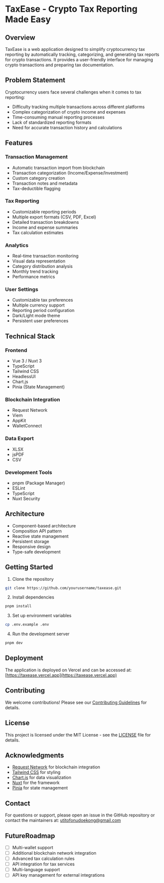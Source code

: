 # TaxEase - Crypto Tax Reporting Made Easy

## Overview
TaxEase is a web application designed to simplify cryptocurrency tax reporting by automatically tracking, categorizing, and generating tax reports for crypto transactions. It provides a user-friendly interface for managing crypto transactions and preparing tax documentation.

## Problem Statement
Cryptocurrency users face several challenges when it comes to tax reporting:
- Difficulty tracking multiple transactions across different platforms
- Complex categorization of crypto income and expenses
- Time-consuming manual reporting processes
- Lack of standardized reporting formats
- Need for accurate transaction history and calculations

## Features
### Transaction Management
- Automatic transaction import from blockchain
- Transaction categorization (Income/Expense/Investment)
- Custom category creation
- Transaction notes and metadata
- Tax-deductible flagging

### Tax Reporting
- Customizable reporting periods
- Multiple export formats (CSV, PDF, Excel)
- Detailed transaction breakdowns
- Income and expense summaries
- Tax calculation estimates

### Analytics
- Real-time transaction monitoring
- Visual data representation
- Category distribution analysis
- Monthly trend tracking
- Performance metrics

### User Settings
- Customizable tax preferences
- Multiple currency support
- Reporting period configuration
- Dark/Light mode theme
- Persistent user preferences

## Technical Stack
### Frontend
- Vue 3 / Nuxt 3
- TypeScript
- Tailwind CSS
- HeadlessUI
- Chart.js
- Pinia (State Management)

### Blockchain Integration
- Request Network
- Viem
- AppKit
- WalletConnect

### Data Export
- XLSX
- jsPDF
- CSV

### Development Tools
- pnpm (Package Manager)
- ESLint
- TypeScript
- Nuxt Security

## Architecture
- Component-based architecture
- Composition API pattern
- Reactive state management
- Persistent storage
- Responsive design
- Type-safe development

## Getting Started
1. Clone the repository 
```bash
git clone https://github.com/yourusername/taxease.git
```
2. Install dependencies
```bash
pnpm install
```
3. Set up environment variables
```bash
cp .env.example .env
```
4. Run the development server
```bash
pnpm dev
```

## Deployment
The application is deployed on Vercel and can be accessed at:
[https://taxease.vercel.app](https://taxease.vercel.app)

## Contributing
We welcome contributions! Please see our [Contributing Guidelines](CONTRIBUTING.md) for details.

## License
This project is licensed under the MIT License - see the [LICENSE](LICENSE) file for details.

## Acknowledgments
- [Request Network](https://request.network/) for blockchain integration
- [Tailwind CSS](https://tailwindcss.com/) for styling
- [Chart.js](https://www.chartjs.org/) for data visualization
- [Nuxt](https://nuxt.com/) for the framework
- [Pinia](https://pinia.vuejs.org/) for state management

## Contact
For questions or support, please open an issue in the GitHub repository or contact the maintainers at:
[utitofonudoekong@gmail.com](mailto:utitofonudoekong@gmail.com)

## FutureRoadmap
- [ ] Multi-wallet support
- [ ] Additional blockchain network integration
- [ ] Advanced tax calculation rules
- [ ] API integration for tax services
- [ ] Multi-language support
- [ ] API key management for external integrations